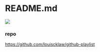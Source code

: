 # README.md

![](https://github.com/louiscklaw/github-playlist/workflows/build%20matrix/badge.svg)

### repo
https://github.com/louiscklaw/github-playlist
